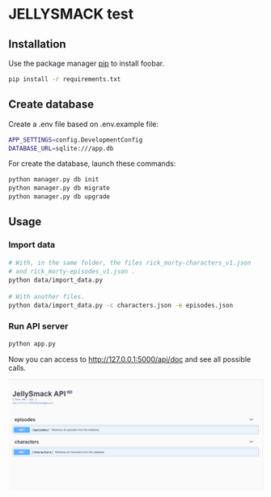 # JELLYSMACK test

## Installation

Use the package manager [pip](https://pip.pypa.io/en/stable/) to install foobar.

```bash
pip install -r requirements.txt
```

## Create database

Create a .env file based on .env.example file:

```bash
APP_SETTINGS=config.DevelopmentConfig
DATABASE_URL=sqlite:///app.db
```

For create the database, launch these commands:

```bash
python manager.py db init
python manager.py db migrate
python manager.py db upgrade
```

## Usage

### Import data

```bash
# With, in the same folder, the files rick_morty-characters_v1.json 
# and rick_morty-episodes_v1.json .
python data/import_data.py 

# With another files.
python data/import_data.py -c characters.json -e episodes.json
```

### Run API server

```bash
python app.py
```

Now you can access to http://127.0.0.1:5000/api/doc and see all possible calls.

![alt text](jellysmack_api_swagger.png)